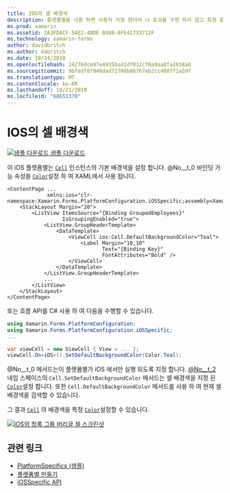 ```yaml
---
title: IOS의 셀 배경색
description: 플랫폼별를 사용 하면 사용자 지정 렌더러 나 효과를 구현 하지 않고 특정 플랫폼 에서만 사용할 수 있는 기능을 사용할 수 있습니다. 이 문서에서는 iOS의 셀에 대 한 기본 배경색을 설정 하는 iOS 플랫폼별를 사용 하는 방법을 설명 합니다.
ms.prod: xamarin
ms.assetid: 2A3FDACF-5AE2-40DE-8488-6FE41733712F
ms.technology: xamarin-forms
author: davidbritch
ms.author: dabritch
ms.date: 10/24/2018
ms.openlocfilehash: 24276dce97e4935ba41d7012cf6a9aa8fa2658a8
ms.sourcegitcommit: 9bfedf07940dad7270db86767eb2cc4007f2a59f
ms.translationtype: MT
ms.contentlocale: ko-KR
ms.lasthandoff: 10/21/2019
ms.locfileid: "68651370"
---
```

# <a name="cell-background-color-on-ios"></a>IOS의 셀 배경색

[![샘플 다운로드](~/media/shared/download.png) 샘플 다운로드](https://docs.microsoft.com/samples/xamarin/xamarin-forms-samples/userinterface-platformspecifics)

이 iOS 플랫폼별는 [`Cell`](xref:Xamarin.Forms.Cell) 인스턴스의 기본 배경색을 설정 합니다. @No__t_0 바인딩 가능 속성을 [`Color`](xref:Xamarin.Forms.Color)설정 하 여 XAML에서 사용 됩니다.

```xaml
<ContentPage ...
             xmlns:ios="clr-namespace:Xamarin.Forms.PlatformConfiguration.iOSSpecific;assembly=Xamarin.Forms.Core">
    <StackLayout Margin="20">
        <ListView ItemsSource="{Binding GroupedEmployees}"
                  IsGroupingEnabled="true">
            <ListView.GroupHeaderTemplate>
                <DataTemplate>
                    <ViewCell ios:Cell.DefaultBackgroundColor="Teal">
                        <Label Margin="10,10"
                               Text="{Binding Key}"
                               FontAttributes="Bold" />
                    </ViewCell>
                </DataTemplate>
            </ListView.GroupHeaderTemplate>
            ...
        </ListView>
    </StackLayout>
</ContentPage>
```

또는 흐름 API를 C# 사용 하 여 다음을 수행할 수 있습니다.

```csharp
using Xamarin.Forms.PlatformConfiguration;
using Xamarin.Forms.PlatformConfiguration.iOSSpecific;
...

var viewCell = new ViewCell { View = ... };
viewCell.On<iOS>().SetDefaultBackgroundColor(Color.Teal);
```

@No__t_0 메서드는이 플랫폼별가 iOS 에서만 실행 되도록 지정 합니다. [@No__t_2](xref:Xamarin.Forms.PlatformConfiguration.iOSSpecific) 네임 스페이스의 `Cell.SetDefaultBackgroundColor` 메서드는 셀 배경색을 지정 된 [`Color`](xref:Xamarin.Forms.Color)설정 합니다. 또한 `Cell.DefaultBackgroundColor` 메서드를 사용 하 여 현재 셀 배경색을 검색할 수 있습니다.

그 결과 [`Cell`](xref:Xamarin.Forms.Cell) 의 배경색을 특정 [`Color`](xref:Xamarin.Forms.Color)설정할 수 있습니다.

[![IOS의 청록 그룹 머리글 셀 스크린샷](cell-background-color-images/group-header-cell-color.png "청록 그룹 머리글 셀이 있는 ListView")](cell-background-color-images/group-header-cell-color-large.png#lightbox "청록 그룹 머리글 셀이 있는 ListView")

## <a name="related-links"></a>관련 링크

- [PlatformSpecifics (샘플)](https://docs.microsoft.com/samples/xamarin/xamarin-forms-samples/userinterface-platformspecifics)
- [플랫폼별 만들기](~/xamarin-forms/platform/platform-specifics/index.md#creating-platform-specifics)
- [iOSSpecific API](xref:Xamarin.Forms.PlatformConfiguration.iOSSpecific)

